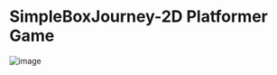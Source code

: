 # SimpleBoxJourney-2D Platformer Game

![image](https://user-images.githubusercontent.com/35189275/165653706-dc487628-c05c-4848-aa30-50c43ba6cb86.png)

